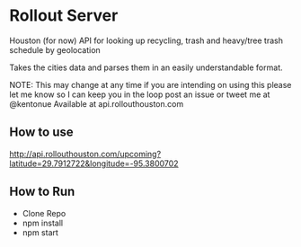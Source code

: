 # Rollout Server
Houston (for now) API for looking up recycling, trash and heavy/tree trash schedule by geolocation

Takes the cities data and parses them in an easily understandable format. 

NOTE: This may change at any time if you are intending on using this please let me know so I can keep you in the loop post an issue or tweet me at @kentonue
Available at api.rollouthouston.com

## How to use
http://api.rollouthouston.com/upcoming?latitude=29.7912722&longitude=-95.3800702

## How to Run

* Clone Repo
* npm install
* npm start


